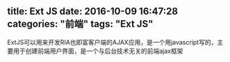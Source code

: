 title: Ext JS
date: 2016-10-09 16:47:28
categories: "前端"
tags: "Ext JS"
---
ExtJS可以用来开发RIA也即富客户端的AJAX应用，是一个用javascript写的，主要用于创建前端用户界面，是一个与后台技术无关的前端ajax框架
<!--more-->

